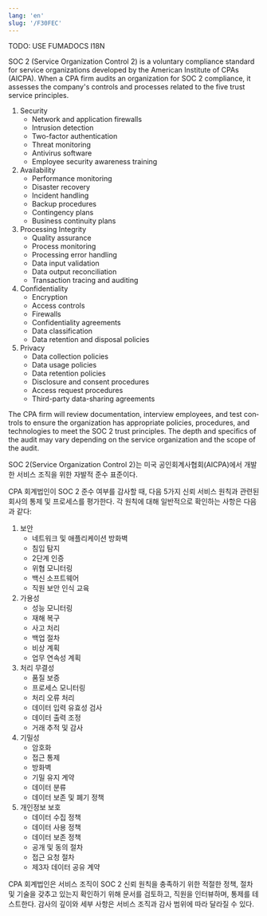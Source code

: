```yaml
---
lang: 'en'
slug: '/F30FEC'
---
```



TODO: USE FUMADOCS I18N

<div lang='en-US'>

SOC 2 (Service Organization Control 2) is a voluntary compliance standard for service organizations developed by the American Institute of CPAs (AICPA). When a CPA firm audits an organization for SOC 2 compliance, it assesses the company's controls and processes related to the five trust service principles.

1. Security
   - Network and application firewalls
   - Intrusion detection
   - Two-factor authentication
   - Threat monitoring
   - Antivirus software
   - Employee security awareness training
2. Availability
   - Performance monitoring
   - Disaster recovery
   - Incident handling
   - Backup procedures
   - Contingency plans
   - Business continuity plans
3. Processing Integrity
   - Quality assurance
   - Process monitoring
   - Processing error handling
   - Data input validation
   - Data output reconciliation
   - Transaction tracing and auditing
4. Confidentiality
   - Encryption
   - Access controls
   - Firewalls
   - Confidentiality agreements
   - Data classification
   - Data retention and disposal policies
5. Privacy
   - Data collection policies
   - Data usage policies
   - Data retention policies
   - Disclosure and consent procedures
   - Access request procedures
   - Third-party data-sharing agreements

The CPA firm will review documentation, interview employees, and test controls to ensure the organization has appropriate policies, procedures, and technologies to meet the SOC 2 trust principles. The depth and specifics of the audit may vary depending on the service organization and the scope of the audit.

</div>


<div lang='ko-KR'>

SOC 2(Service Organization Control 2)는 미국 공인회계사협회(AICPA)에서 개발한 서비스 조직을 위한 자발적 준수 표준이다.

CPA 회계법인이 SOC 2 준수 여부를 감사할 때, 다음 5가지 신뢰 서비스 원칙과 관련된 회사의 통제 및 프로세스를 평가한다. 각 원칙에 대해 일반적으로 확인하는 사항은 다음과 같다:

1. 보안
   - 네트워크 및 애플리케이션 방화벽
   - 침입 탐지
   - 2단계 인증
   - 위협 모니터링
   - 백신 소프트웨어
   - 직원 보안 인식 교육
1. 가용성
   - 성능 모니터링
   - 재해 복구
   - 사고 처리
   - 백업 절차
   - 비상 계획
   - 업무 연속성 계획
1. 처리 무결성
   - 품질 보증
   - 프로세스 모니터링
   - 처리 오류 처리
   - 데이터 입력 유효성 검사
   - 데이터 출력 조정
   - 거래 추적 및 감사
1. 기밀성
   - 암호화
   - 접근 통제
   - 방화벽
   - 기밀 유지 계약
   - 데이터 분류
   - 데이터 보존 및 폐기 정책
1. 개인정보 보호
   - 데이터 수집 정책
   - 데이터 사용 정책
   - 데이터 보존 정책
   - 공개 및 동의 절차
   - 접근 요청 절차
   - 제3자 데이터 공유 계약

CPA 회계법인은 서비스 조직이 SOC 2 신뢰 원칙을 충족하기 위한 적절한 정책, 절차 및 기술을 갖추고 있는지 확인하기 위해 문서를 검토하고, 직원을 인터뷰하며, 통제를 테스트한다. 감사의 깊이와 세부 사항은 서비스 조직과 감사 범위에 따라 달라질 수 있다.

</div>

